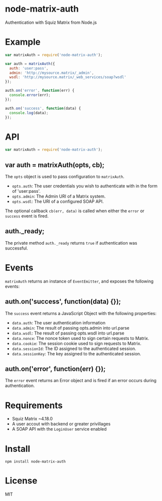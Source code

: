 # node-matrix-auth

Authentication with Squiz Matrix from Node.js

# Example

```js
var matrixAuth = require('node-matrix-auth');

var auth = matrixAuth({
  auth: 'user:pass',
  admin: 'http://mysource.matrix/_admin',
  wsdl: 'http://mysource.matrix/_web_services/soap?wsdl'
});

auth.on('error', function(err) {
  console.error(err);
});

auth.on('success', function(data) {
  console.log(data);
});
```

# API

```javascript
var matrixAuth = require('node-matrix-auth');
```

## var auth = matrixAuth(opts, cb);

The `opts` object is used to pass configuration to `matrixAuth`.

 * `opts.auth`: The user credentials you wish to authenticate with in the form of 'user:pass'.
 * `opts.admin`: The Admin URI of a Matrix system.
 * `opts.wsdl`: The URI of a configured SOAP API.

The optional callback `cb(err, data)` is called when either the `error` or `success` event is fired.

## auth._ready;

The private method `auth._ready` returns `true` if authentication was successful.

# Events

`matrixAuth` returns an instance of `EventEmitter`, and exposes the following events:

## auth.on('success', function(data) {});

The `success` event returns a JavaScript Object with the following properties:

 * `data.auth`: The user authentication information
 * `data.admin`: The result of passing opts.admin into url.parse
 * `data.wsdl`: The result of passing opts.wsdl into url.parse
 * `data.nonce`: The nonce token used to sign certain requests to Matrix.
 * `data.cookie`: The session cookie used to sign requests to Matrix.
 * `data.sessionId`: The ID assigned to the authenticated session.
 * `data.sessionKey`:  The key assigned to the authenticated session.

## auth.on('error', function(err) {});

The `error` event returns an Error object and is fired if an error occurs during authentication.

# Requirements

* Squiz Matrix ~4.18.0
* A user accout with backend or greater privillages
* A SOAP API with the `LoginUser` service enabled

# Install

`npm install node-matrix-auth`

# License

MIT
